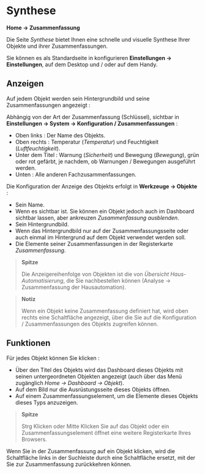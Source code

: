 # Synthese
**Home → Zusammenfassung**

Die Seite *Synthese* bietet Ihnen eine schnelle und visuelle Synthese Ihrer Objekte und ihrer Zusammenfassungen.

Sie können es als Standardseite in konfigurieren **Einstellungen → Einstellungen**, auf dem Desktop und / oder auf dem Handy.

## Anzeigen

Auf jedem Objekt werden sein Hintergrundbild und seine Zusammenfassungen angezeigt :

Abhängig von der Art der Zusammenfassung (Schlüssel), sichtbar in **Einstellungen → System → Konfiguration / Zusammenfassungen** :
- Oben links : Der Name des Objekts.
- Oben rechts : Temperatur (*Temperatur*) und Feuchtigkeit (*Luftfeuchtigkeit*).
- Unter dem Titel : Warnung (*Sicherheit*) und Bewegung (*Bewegung*), grün oder rot gefärbt, je nachdem, ob Warnungen / Bewegungen ausgeführt werden.
- Unten : Alle anderen Fachzusammenfassungen.

Die Konfiguration der Anzeige des Objekts erfolgt in **Werkzeuge → Objekte** :
- Sein Name.
- Wenn es sichtbar ist. Sie können ein Objekt jedoch auch im Dashboard sichtbar lassen, aber ankreuzen *Zusammenfassung ausblenden*.
- Sein Hintergrundbild.
- Wenn das Hintergrundbild nur auf der Zusammenfassungsseite oder auch einmal im Hintergrund auf dem Objekt verwendet werden soll.
- Die Elemente seiner Zusammenfassungen in der Registerkarte *Zusammenfassung*.

> **Spitze**
>
> Die Anzeigereihenfolge von Objekten ist die von *Übersicht Haus-Automatisierung*, die Sie nachbestellen können (Analyse → Zusammenfassung der Hausautomation).

> **Notiz**
>
> Wenn ein Objekt keine Zusammenfassung definiert hat, wird oben rechts eine Schaltfläche angezeigt, über die Sie auf die Konfiguration / Zusammenfassungen des Objekts zugreifen können.

## Funktionen

Für jedes Objekt können Sie klicken :
- Über den Titel des Objekts wird das Dashboard dieses Objekts mit seinen untergeordneten Objekten angezeigt (auch über das Menü zugänglich *Home → Dashboard → Objekt*).
- Auf dem Bild nur die Ausrüstungsseite dieses Objekts öffnen.
- Auf einem Zusammenfassungselement, um die Elemente dieses Objekts dieses Typs anzuzeigen.


> **Spitze**
>
> Strg Klicken oder Mitte Klicken Sie auf das Objekt oder ein Zusammenfassungselement öffnet eine weitere Registerkarte Ihres Browsers.

Wenn Sie in der Zusammenfassung auf ein Objekt klicken, wird die Schaltfläche links in der Suchleiste durch eine Schaltfläche ersetzt, mit der Sie zur Zusammenfassung zurückkehren können.

